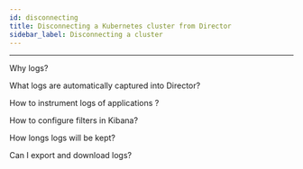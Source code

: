 ```yaml
---
id: disconnecting
title: Disconnecting a Kubernetes cluster from Director
sidebar_label: Disconnecting a cluster
---
```


------



Why logs?



What logs are automatically captured into Director?



How to instrument logs of applications ?



How to configure filters in Kibana?



How longs logs will be kept?



Can I export and download logs?

